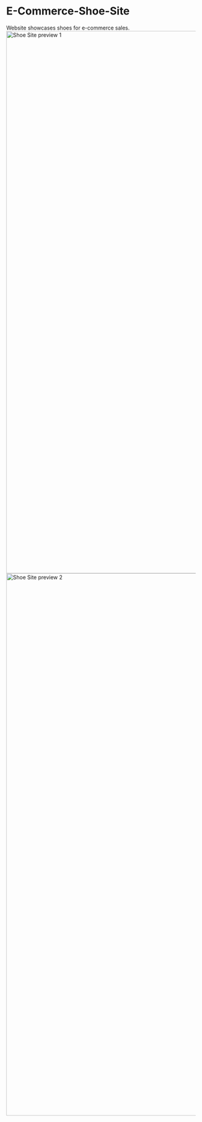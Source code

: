 # E-Commerce-Shoe-Site
Website showcases shoes for e-commerce sales.
<img width="1440" alt="Shoe Site preview 1" src="https://user-images.githubusercontent.com/95257445/152077505-56e2bc35-c78e-4dfa-9215-71e87ad22231.png">
<img width="1440" alt="Shoe Site preview 2" src="https://user-images.githubusercontent.com/95257445/152077519-fc8a8226-578c-48fc-970b-d39016bbebbd.png">

